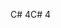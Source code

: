 <span data-ttu-id="2c751-101">C# 4</span><span class="sxs-lookup"><span data-stu-id="2c751-101">C# 4</span></span>
